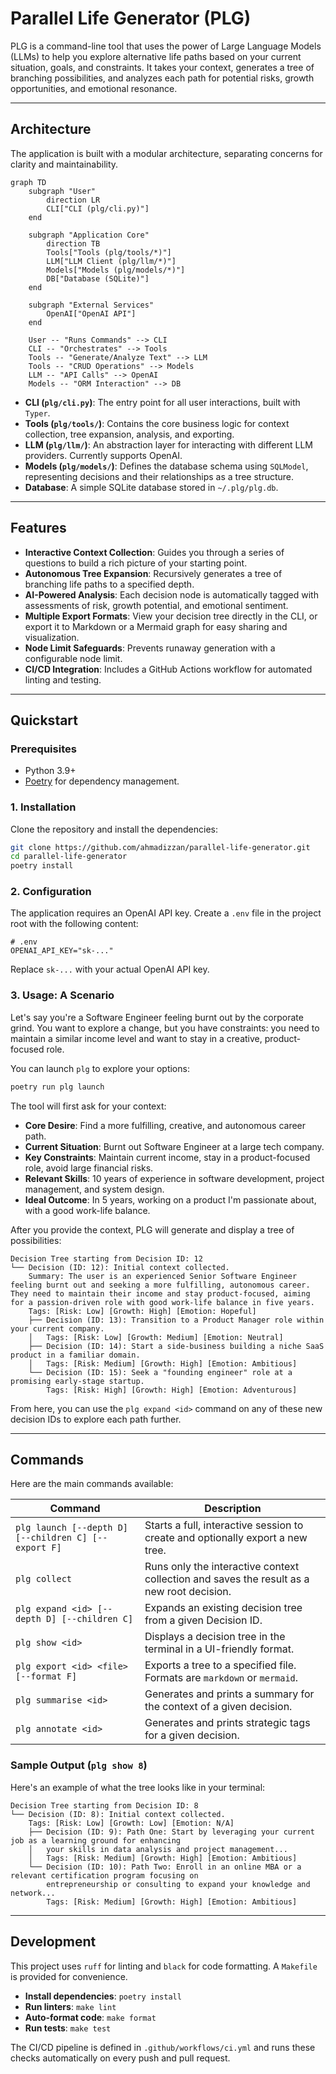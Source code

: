 # Parallel Life Generator (PLG)

PLG is a command-line tool that uses the power of Large Language Models (LLMs) to help you explore alternative life paths based on your current situation, goals, and constraints. It takes your context, generates a tree of branching possibilities, and analyzes each path for potential risks, growth opportunities, and emotional resonance.

---

## Architecture

The application is built with a modular architecture, separating concerns for clarity and maintainability.

```mermaid
graph TD
    subgraph "User"
        direction LR
        CLI["CLI (plg/cli.py)"]
    end

    subgraph "Application Core"
        direction TB
        Tools["Tools (plg/tools/*)"]
        LLM["LLM Client (plg/llm/*)"]
        Models["Models (plg/models/*)"]
        DB["Database (SQLite)"]
    end

    subgraph "External Services"
        OpenAI["OpenAI API"]
    end

    User -- "Runs Commands" --> CLI
    CLI -- "Orchestrates" --> Tools
    Tools -- "Generate/Analyze Text" --> LLM
    Tools -- "CRUD Operations" --> Models
    LLM -- "API Calls" --> OpenAI
    Models -- "ORM Interaction" --> DB
```

-   **CLI (`plg/cli.py`)**: The entry point for all user interactions, built with `Typer`.
-   **Tools (`plg/tools/`)**: Contains the core business logic for context collection, tree expansion, analysis, and exporting.
-   **LLM (`plg/llm/`)**: An abstraction layer for interacting with different LLM providers. Currently supports OpenAI.
-   **Models (`plg/models/`)**: Defines the database schema using `SQLModel`, representing decisions and their relationships as a tree structure.
-   **Database**: A simple SQLite database stored in `~/.plg/plg.db`.

---

## Features

-   **Interactive Context Collection**: Guides you through a series of questions to build a rich picture of your starting point.
-   **Autonomous Tree Expansion**: Recursively generates a tree of branching life paths to a specified depth.
-   **AI-Powered Analysis**: Each decision node is automatically tagged with assessments of risk, growth potential, and emotional sentiment.
-   **Multiple Export Formats**: View your decision tree directly in the CLI, or export it to Markdown or a Mermaid graph for easy sharing and visualization.
-   **Node Limit Safeguards**: Prevents runaway generation with a configurable node limit.
-   **CI/CD Integration**: Includes a GitHub Actions workflow for automated linting and testing.

---

## Quickstart

### Prerequisites

-   Python 3.9+
-   [Poetry](https://python-poetry.org/docs/#installation) for dependency management.

### 1. Installation

Clone the repository and install the dependencies:

```bash
git clone https://github.com/ahmadizzan/parallel-life-generator.git
cd parallel-life-generator
poetry install
```

### 2. Configuration

The application requires an OpenAI API key. Create a `.env` file in the project root with the following content:

```
# .env
OPENAI_API_KEY="sk-..."
```
Replace `sk-...` with your actual OpenAI API key.

### 3. Usage: A Scenario

Let's say you're a Software Engineer feeling burnt out by the corporate grind. You want to explore a change, but you have constraints: you need to maintain a similar income level and want to stay in a creative, product-focused role.

You can launch `plg` to explore your options:

```bash
poetry run plg launch
```

The tool will first ask for your context:
-   **Core Desire**: Find a more fulfilling, creative, and autonomous career path.
-   **Current Situation**: Burnt out Software Engineer at a large tech company.
-   **Key Constraints**: Maintain current income, stay in a product-focused role, avoid large financial risks.
-   **Relevant Skills**: 10 years of experience in software development, project management, and system design.
-   **Ideal Outcome**: In 5 years, working on a product I'm passionate about, with a good work-life balance.

After you provide the context, PLG will generate and display a tree of possibilities:

```
Decision Tree starting from Decision ID: 12
└── Decision (ID: 12): Initial context collected.
    Summary: The user is an experienced Senior Software Engineer feeling burnt out and seeking a more fulfilling, autonomous career. They need to maintain their income and stay product-focused, aiming for a passion-driven role with good work-life balance in five years.
    Tags: [Risk: Low] [Growth: High] [Emotion: Hopeful]
    ├── Decision (ID: 13): Transition to a Product Manager role within your current company.
    │   Tags: [Risk: Low] [Growth: Medium] [Emotion: Neutral]
    ├── Decision (ID: 14): Start a side-business building a niche SaaS product in a familiar domain.
    │   Tags: [Risk: Medium] [Growth: High] [Emotion: Ambitious]
    └── Decision (ID: 15): Seek a "founding engineer" role at a promising early-stage startup.
        Tags: [Risk: High] [Growth: High] [Emotion: Adventurous]
```

From here, you can use the `plg expand <id>` command on any of these new decision IDs to explore each path further.

---

## Commands

Here are the main commands available:

| Command                                               | Description                                                                                                   |
| ----------------------------------------------------- | ------------------------------------------------------------------------------------------------------------- |
| `plg launch [--depth D] [--children C] [--export F]` | Starts a full, interactive session to create and optionally export a new tree.                                  |
| `plg collect`                                         | Runs only the interactive context collection and saves the result as a new root decision.                     |
| `plg expand <id> [--depth D] [--children C]`          | Expands an existing decision tree from a given Decision ID.                                                   |
| `plg show <id>`                                       | Displays a decision tree in the terminal in a UI-friendly format.                                             |
| `plg export <id> <file> [--format F]`                 | Exports a tree to a specified file. Formats are `markdown` or `mermaid`.                                        |
| `plg summarise <id>`                                  | Generates and prints a summary for the context of a given decision.                                           |
| `plg annotate <id>`                                   | Generates and prints strategic tags for a given decision.                                                     |

### Sample Output (`plg show 8`)

Here's an example of what the tree looks like in your terminal:

```
Decision Tree starting from Decision ID: 8
└── Decision (ID: 8): Initial context collected.
    Tags: [Risk: Low] [Growth: Low] [Emotion: N/A]
    ├── Decision (ID: 9): Path One: Start by leveraging your current job as a learning ground for enhancing 
    │   your skills in data analysis and project management...
    │   Tags: [Risk: Medium] [Growth: High] [Emotion: Ambitious]
    └── Decision (ID: 10): Path Two: Enroll in an online MBA or a relevant certification program focusing on
        entrepreneurship or consulting to expand your knowledge and network...
        Tags: [Risk: Medium] [Growth: High] [Emotion: Ambitious]
```

---

## Development

This project uses `ruff` for linting and `black` for code formatting. A `Makefile` is provided for convenience.

-   **Install dependencies**: `poetry install`
-   **Run linters**: `make lint`
-   **Auto-format code**: `make format`
-   **Run tests**: `make test`

The CI/CD pipeline is defined in `.github/workflows/ci.yml` and runs these checks automatically on every push and pull request.
